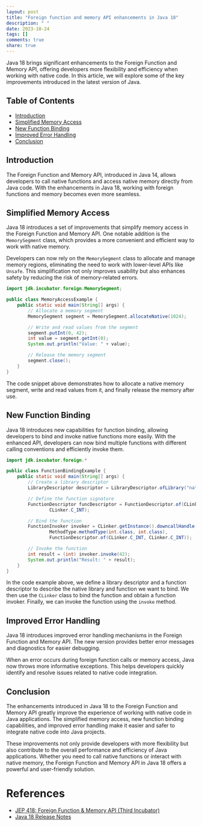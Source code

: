 ```yaml
---
layout: post
title: "Foreign function and memory API enhancements in Java 18"
description: " "
date: 2023-10-24
tags: []
comments: true
share: true
---
```


Java 18 brings significant enhancements to the Foreign Function and Memory API, offering developers more flexibility and efficiency when working with native code. In this article, we will explore some of the key improvements introduced in the latest version of Java.

## Table of Contents
- [Introduction](#introduction)
- [Simplified Memory Access](#simplified-memory-access)
- [New Function Binding](#new-function-binding)
- [Improved Error Handling](#improved-error-handling)
- [Conclusion](#conclusion)

## Introduction

The Foreign Function and Memory API, introduced in Java 14, allows developers to call native functions and access native memory directly from Java code. With the enhancements in Java 18, working with foreign functions and memory becomes even more seamless.

## Simplified Memory Access

Java 18 introduces a set of improvements that simplify memory access in the Foreign Function and Memory API. One notable addition is the `MemorySegment` class, which provides a more convenient and efficient way to work with native memory.

Developers can now rely on the `MemorySegment` class to allocate and manage memory regions, eliminating the need to work with lower-level APIs like `Unsafe`. This simplification not only improves usability but also enhances safety by reducing the risk of memory-related errors.

```java
import jdk.incubator.foreign.MemorySegment;

public class MemoryAccessExample {
    public static void main(String[] args) {
        // Allocate a memory segment
        MemorySegment segment = MemorySegment.allocateNative(1024);

        // Write and read values from the segment
        segment.putInt(0, 42);
        int value = segment.getInt(0);
        System.out.println("Value: " + value);

        // Release the memory segment
        segment.close();
    }
}
```

The code snippet above demonstrates how to allocate a native memory segment, write and read values from it, and finally release the memory after use.

## New Function Binding

Java 18 introduces new capabilities for function binding, allowing developers to bind and invoke native functions more easily. With the enhanced API, developers can now bind multiple functions with different calling conventions and efficiently invoke them.

```java
import jdk.incubator.foreign.*

public class FunctionBindingExample {
    public static void main(String[] args) {
        // Create a library descriptor
        LibraryDescriptor descriptor = LibraryDescriptor.ofLibrary("nativeLibrary");

        // Define the function signature
        FunctionDescriptor funcDescriptor = FunctionDescriptor.of(CLinker.C_INT, "nativeFunction",
                CLinker.C_INT);

        // Bind the function
        FunctionInvoker invoker = CLinker.getInstance().downcallHandle(descriptor, "nativeFunction",
                MethodType.methodType(int.class, int.class),
                FunctionDescriptor.of(CLinker.C_INT, CLinker.C_INT));

        // Invoke the function
        int result = (int) invoker.invoke(42);
        System.out.println("Result: " + result);
    }
}
```

In the code example above, we define a library descriptor and a function descriptor to describe the native library and function we want to bind. We then use the `CLinker` class to bind the function and obtain a function invoker. Finally, we can invoke the function using the `invoke` method.

## Improved Error Handling

Java 18 introduces improved error handling mechanisms in the Foreign Function and Memory API. The new version provides better error messages and diagnostics for easier debugging.

When an error occurs during foreign function calls or memory access, Java now throws more informative exceptions. This helps developers quickly identify and resolve issues related to native code integration.

## Conclusion

The enhancements introduced in Java 18 to the Foreign Function and Memory API greatly improve the experience of working with native code in Java applications. The simplified memory access, new function binding capabilities, and improved error handling make it easier and safer to integrate native code into Java projects.

These improvements not only provide developers with more flexibility but also contribute to the overall performance and efficiency of Java applications. Whether you need to call native functions or interact with native memory, the Foreign Function and Memory API in Java 18 offers a powerful and user-friendly solution.

# References

- [JEP 418: Foreign Function & Memory API (Third Incubator)](https://openjdk.java.net/jeps/418)
- [Java 18 Release Notes](https://jdk.java.net/18/release-notes)